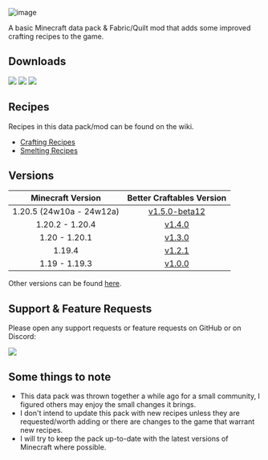 ![image](https://i.imgur.com/U3EpT4a.png)

A basic Minecraft data pack & Fabric/Quilt mod that adds some improved crafting recipes to the game.

## Downloads

[![](https://img.shields.io/modrinth/dt/BLG002oq?label=Modrinth&style=for-the-badge&color=00AF5C&logo=modrinth)](https://modrinth.com/datapack/better-craftables/)
[![](https://img.shields.io/github/downloads/TheClassic36/Better-Craftables/total?label=GitHub&style=for-the-badge&color=181717&logo=github)](https://github.com/TheClassic36/Better-Craftables/releases)
[![](https://img.shields.io/spiget/downloads/108728?label=SpigotMC&style=for-the-badge&color=ED8106&logo=spigotmc)](https://www.spigotmc.org/resources/better-craftables.108728/)

## Recipes

Recipes in this data pack/mod can be found on the wiki.

* [Crafting Recipes](https://github.com/TheClassic36/Better-Craftables/wiki/Crafting-Recipes)
* [Smelting Recipes](https://github.com/TheClassic36/Better-Craftables/wiki/Smelting-Recipes)

## Versions

| Minecraft Version | Better Craftables Version |
| :--: | :--: |
| 1.20.5 (24w10a - 24w12a) |  [v1.5.0-beta12](https://github.com/TheClassic36/Better-Craftables/releases/tag/v1.5.0-beta12) |
| 1.20.2 - 1.20.4 | [v1.4.0](https://github.com/TheClassic36/Better-Craftables/releases/tag/v1.4.0) |
| 1.20 - 1.20.1 | [v1.3.0](https://github.com/TheClassic36/Better-Craftables/releases/tag/v1.3.0) |
| 1.19.4 | [v1.2.1](https://github.com/TheClassic36/Better-Craftables/releases/tag/v1.2.1) |
| 1.19 - 1.19.3 | [v1.0.0](https://github.com/TheClassic36/Better-Craftables/releases/tag/v1.0.0) |

Other versions can be found [here](https://github.com/TheClassic36/Better-Craftables/wiki/Versions).

## Support & Feature Requests
Please open any support requests or feature requests on GitHub or on Discord:

[![](https://img.shields.io/discord/1107084025442607206?label=Discord&style=for-the-badge&color=5865F2&logo=discord)](https://discord.gg/vZJSDjPcmu)

## Some things to note
* This data pack was thrown together a while ago for a small community, I figured others may enjoy the small changes it brings.
* I don't intend to update this pack with new recipes unless they are requested/worth adding or there are changes to the game that warrant new recipes.
* I will try to keep the pack up-to-date with the latest versions of Minecraft where possible.
